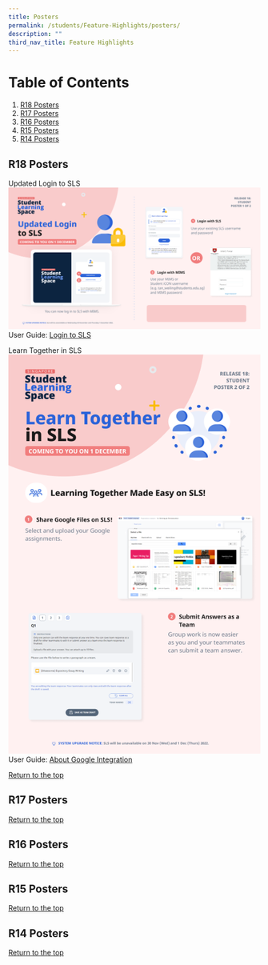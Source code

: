 ```yaml
---
title: Posters
permalink: /students/Feature-Highlights/posters/
description: ""
third_nav_title: Feature Highlights
---
```

# Table of Contents<a name="TOC"></a>
1. [R18 Posters](#R18)
2. [R17 Posters](#R17)
3. [R16 Posters](#R16)
4. [R15 Posters](#R15)
5. [R14 Posters](#R14)


## R18 Posters    <a name="R18"></a>
Updated Login to SLS
![](/images/Media/6Posters/(1%20of%202)%20Student%20MIMS.png)
User Guide: [Login to SLS](/sls/student)

Learn Together in SLS
![](/images/Media/6Posters/(2%20of%202)%20Student%20Learn%20Together.png)
User Guide: [About Google Integration](/sls/student)

[Return to the top](#TOC)

## R17 Posters<a name="R17"></a>
[Return to the top](#TOC)

## R16 Posters<a name="R16"></a>
[Return to the top](#TOC)
## R15 Posters<a name="R15"></a>
[Return to the top](#TOC)
## R14 Posters<a name="R14"></a>
[Return to the top](#TOC)
